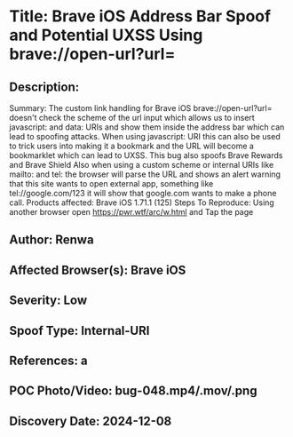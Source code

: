 # Title: Brave iOS Address Bar Spoof and Potential UXSS Using brave://open-url?url=

## Description: 
Summary:
The custom link handling for Brave iOS brave://open-url?url= doesn't check the scheme of the url input which allows us to insert javascript: and data: URIs and show them inside the address bar which can lead to spoofing attacks.
When using javascript: URI this can also be used to trick users into making it a bookmark and the URL will become a bookmarklet which can lead to UXSS.
This bug also spoofs Brave Rewards and Brave Shield
Also when using a custom scheme or internal URIs like mailto: and tel: the browser will parse the URL and shows an alert warning that this site wants to open external app, something like tel://google.com/123 it will show that google.com wants to make a phone call.
Products affected:
Brave iOS 1.71.1 (125)
Steps To Reproduce:
Using another browser open https://pwr.wtf/arc/w.html and Tap the page

## Author: Renwa

## Affected Browser(s): Brave iOS

## Severity: Low

## Spoof Type: Internal-URI

## References: a

## POC Photo/Video: bug-048.mp4/.mov/.png

## Discovery Date: 2024-12-08

